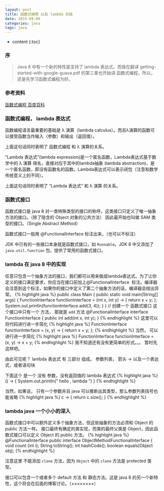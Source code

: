 ```yaml
---
layout: post
title: 函数式编程 以及 lambda 初级
date: 2015-09-09
categories: java
tags: java
---
```


* content
{:toc}

### 序
> Java 8 中有一个新的特性是支持了 lambda 表达式，而我在翻译 getting-started-with-google-guava.pdf 的第三章也开始讲
函数式编程，所以，还是先学习函数式编程为好。

### 参考资料
[函数式编程 百度百科](http://baike.baidu.com/view/1711147.htm)



### 函数式编程， lambda 表达式
函数编程语言最重要的基础是 λ 演算（lambda calculus）。而且λ演算的函数可以接受函数当作输入（参数）和输出（返回值）。

上面这句话同时表明了 函数式编程 和 λ 演算的关系。

“Lambda 表达式”(lambda expression)是一个匿名函数，Lambda表达式基于数学中的 λ 演算 得名，直接对应于其中的lambda抽象
(lambda abstraction)，是一个匿名函数，即没有函数名的函数。Lambda表达式可以表示闭包（注意和数学传统意义上的不同）。

上面这句话同时表明了 “Lambda 表达式” 和 λ 演算 的关系。

### 函数式接口
函数式接口是 java 8 对一类特殊类型的接口的称呼。这类接口只定义了唯一抽象方法的接口。（除了隐含的 Object 对象的公共方法）
因此最开始也叫做 SAM 类型的接口。（Single Abstract Method）

函数式接口一般用 @FunctionalInterface 标注出来，（也可以不标注）

JDK 中已有的一些接口本身就是函数式接口，如 `Runnable`。JDK 8 中又添加了 `java.util.function` 包，提供了常用的函数式接口。

### lambda 在 java 8 中的实现
任意只包含一个抽象方法的接口，我们都可以用来做成lambda表达式。为了让你定义的接口满足要求，你应当在接口前加上@FunctionalInterface 
标注。编译器会注意到这个标注，如果你的接口中定义了第二个抽象方法的话，编译器会抛出异常。
{% highlight java %}
public class Main {
    public static void main(String[] args) {
        FunctionInterface functionInterface = (int x, int y) -> {
            return x + y;
        };
        System.out.println(functionInterface.add(3, 4));
    }
}
// 创建一个 函数式接口 这个接口中只有一个 方法， 那就是 `add` 方法 
@FunctionalInterface
interface FunctionInterface {
    public int add(int x, int y);
}
{% endhighlight %}
这里可以将代码进行进一步简化
{% highlight java %}
        FunctionInterface functionInterface = (x, y) -> {
            return x + y;
        };
{% endhighlight %}
当然， 可以进行进一步简化
{% highlight java %}
        FunctionInterface functionInterface = (x, y) -> x + y;
 {% endhighlight %}
我不知道还有没有更简单的形式。。。 暂时先这样吧。 

由此可见呢？
lambda 表达式 有 三部分 组成。 参数列表， 箭头 ->  以及一个表达式，或者语句块

下面这个 是一个 没有 参数，没有返回值的 lambda 表达式
{% highlight java %}
() -> { System.out.println(" hello , lambda ") } 
{% endhighlight %}

当然，如果说， 只有一个参数并且 java 可以推断出其类型，那么参数列表括号也能省略
{% highlight java %}
c -> { return c.size(); }
{% endhighlight %}

### lambda java 一个小小的深入
函数式接口中可以额外定义多个抽象方法，但这些抽象的方法必须和 Object 的 public 方法一样。
接口最终有确定的类实现，而类的最终父类是 Object，因此函数式接口可以定义 Object 的 public 方法。
{% highlight java %}
@FunctionalInterface
public interface ObjectMethodFunctionalInterface {
    void count (int i);
    String toString();
    int hashCode();
    boolean equals(Object obj);
{% endhighlight %}

注意这里 不能添加 `clone` 方法，因为 `Object` 中的 `clone` 方法是 protected 类型。

接口可以包含一个或者多个 default 方法 和 静态方法。这是 java 8 的另一个新特性，这个将会在后面的博客讨论。（××××××××）